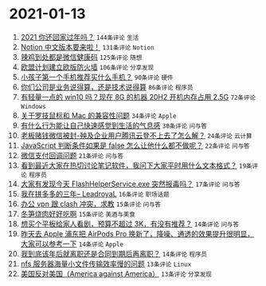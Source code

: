 # 2021-01-13

1. [2021 你还回家过年吗？](https://www.v2ex.com/t/744401) `144条评论` `生活`
1. [Notion 中文版本要来啦！](https://www.v2ex.com/t/744395) `131条评论` `Notion`
1. [辣鸡到处都是微信健康码](https://www.v2ex.com/t/744459) `125条评论` `随想`
1. [欧盟计划建立欧版防火墙](https://www.v2ex.com/t/744499) `106条评论` `分享发现`
1. [小孩子第一个手机推荐买什么手机？](https://www.v2ex.com/t/744518) `90条评论` `硬件`
1. [你们公司是业务说得算，还是技术说得算](https://www.v2ex.com/t/744478) `86条评论` `程序员`
1. [有轻量一点的 win10 吗？现在 8G 的机器 20H2 开机内存占用 2.5G](https://www.v2ex.com/t/744420) `72条评论` `Windows`
1. [关于罗技鼠标和 Mac 的兼容性问题](https://www.v2ex.com/t/744497) `34条评论` `Apple`
1. [有什么行为能让自己快速感觉到生活的气息感](https://www.v2ex.com/t/744509) `30条评论` `问与答`
1. [老板赌钱微信被封-殃及企业用户腾讯云登不上去了怎么解？](https://www.v2ex.com/t/744512) `24条评论` `云计算`
1. [JavaScript 判断条件如果是 false 怎么让他什么都不做呢？](https://www.v2ex.com/t/744452) `22条评论` `问与答`
1. [微信支付回调问题](https://www.v2ex.com/t/744479) `21条评论` `问与答`
1. [看到最近大家在热切讨论笔记软件，我问下大家平时用什么文本格式？](https://www.v2ex.com/t/744414) `19条评论` `程序员`
1. [大家有发现今天 FlashHelperService.exe 突然报毒吗？](https://www.v2ex.com/t/744416) `17条评论` `问与答`
1. [我在拼多多的三年– LeadroyaL](https://www.v2ex.com/t/744595) `16条评论` `职场话题`
1. [办公 vpn 跟 clash 冲突，求教](https://www.v2ex.com/t/744523) `15条评论` `问与答`
1. [冬笋烧肉好好吃啊](https://www.v2ex.com/t/744428) `15条评论` `美酒与美食`
1. [想买个平板给家人看剧，预算不超过 3K，有没有推荐？](https://www.v2ex.com/t/744597) `14条评论` `问与答`
1. [昨天去 Apple 浦东把 AirPods Pro 换新了，降噪、通透的效果提升很明显，大家可以参考一下](https://www.v2ex.com/t/744468) `14条评论` `Apple`
1. [我到底该年后就离职还是合同到期后再离职？](https://www.v2ex.com/t/744400) `14条评论` `程序员`
1. [nfs 服务器海量小文件传输效率慢的问题](https://www.v2ex.com/t/744514) `13条评论` `Linux`
1. [美国反对美国（America against America）](https://www.v2ex.com/t/744455) `13条评论` `分享发现`
